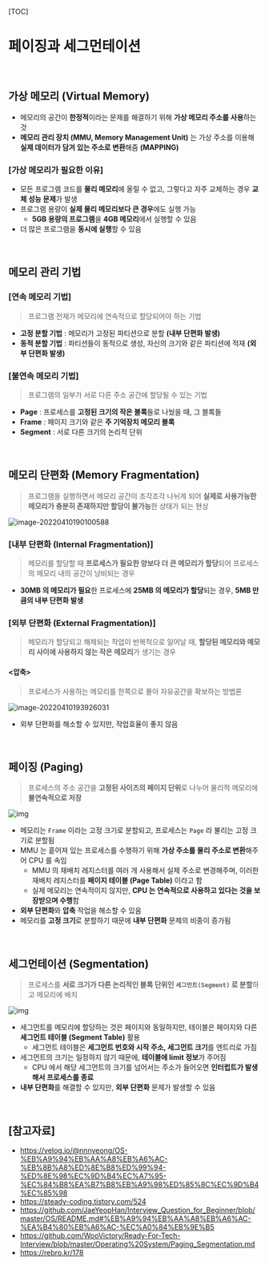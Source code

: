 [TOC]

# 페이징과 세그먼테이션

<br>

## 가상 메모리 (Virtual Memory)

- 메모리의 공간이 **한정적**이라는 문제를 해결하기 위해 **가상 메모리 주소를 사용**하는 것
- **메모리 관리 장치 (MMU, Memory Management Unit)** 는 가상 주소를 이용해 **실제 데이터가 담겨 있는 주소로 변환**해줌 **(MAPPING)**

### [가상 메모리가 필요한 이유]

- 모든 프로그램 코드를 **물리 메모리**에 올릴 수 없고, 그렇다고 자주 교체하는 경우 **교체 성능 문제**가 발생
- 프로그램 용량이 **실제 물리 메모리보다 큰 경우**에도 실행 가능
  - **5GB 용량의 프로그램**을 **4GB 메모리**에서 실행할 수 있음
- 더 많은 프로그램을 **동시에 실행**할 수 있음

<br>

## 메모리 관리 기법

### [연속 메모리 기법]

> 프로그램 전체가 메모리에 연속적으로 할당되어야 하는 기법

- **고정 분할 기법** : 메모리가 고정된 파티션으로 분할 **(내부 단편화 발생)**
- **동적 분할 기법** : 파티션들이 동적으로 생성, 자신의 크기와 같은 파티션에 적재 **(외부 단편화 발생)**

### [불연속 메모리 기법]

> 프로그램의 일부가 서로 다른 주소 공간에 할당될 수 있는 기법

- **Page** : 프로세스를 **고정된 크기의 작은 블록**들로 나눴을 때, 그 블록들
- **Frame** : 페이지 크기와 같은 **주 기억장치 메모리 블록**
- **Segment** : 서로 다른 크기의 논리적 단위

<br>

## 메모리 단편화 (Memory Fragmentation)

> 프로그램을 실행하면서 메모리 공간이 조각조각 나뉘게 되어 **실제로 사용가능한 메모리가 충분히 존재하지만 할당이 불가능**한 상태가 되는 현상

![image-20220410190100588](https://user-images.githubusercontent.com/87461594/163147561-be07fbd6-4179-4796-8029-aaa15e57318e.png)

### [내부 단편화 (Internal Fragmentation)]

> 메모리를 할당할 때 **프로세스가 필요한 양보다 더 큰 메모리가 할당**되어 프로세스의 메모리 내의 공간이 낭비되는 경우

- **30MB 의 메모리가 필요**한 프로세스에 **25MB 의 메모리가 할당**되는 경우, **5MB 만큼의 내부 단편화 발생**

### [외부 단편화 (External Fragmentation)]

> 메모리가 할당되고 해제되는 작업이 반복적으로 일어날 때, **할당된 메모리와 메모리 사이에 사용하지 않는 작은 메모리**가 생기는 경우

#### <압축>

> 프로세스가 사용하는 메모리를 한쪽으로 몰아 자유공간을 확보하는 방법론

![image-20220410193926031](https://user-images.githubusercontent.com/87461594/163147565-521964d5-2f65-45d4-851e-000f8ab0dd4f.png)

- 외부 단편화를 해소할 수 있지만, 작업효율이 좋지 않음

<br>

## 페이징 (Paging)

> 프로세스의 주소 공간을 **고정된 사이즈의 페이지 단위**로 나누어 물리적 메모리에 **불연속적으로 저장**

![img](https://user-images.githubusercontent.com/34755287/54821888-d9191700-4ce6-11e9-8b11-7af6fdbcbe06.png)

- 메모리는 `Frame` 이라는 고정 크기로 분할되고, 프로세스는 `Page` 라 불리는 고정 크기로 분할됨
- MMU 는 흩어져 있는 프로세스를 수행하기 위해 **가상 주소를 물리 주소로 변환**해주어 CPU 를 속임
  - MMU 의 재배치 레지스터를 여러 개 사용해서 실제 주소로 변경해주며, 이러한 재배치 레지스터를 **페이지 테이블 (Page Table)** 이라고 함
  - 실제 메모리는 연속적이지 않지만, **CPU 는 연속적으로 사용하고 있다는 것을 보장받으며 수행**함
- **외부 단편화**와 **압축** 작업을 해소할 수 있음
- 메모리를 **고정 크기**로 분할하기 때문에 **내부 단편화** 문제의 비중이 증가됨

<br>

## 세그먼테이션 (Segmentation)

> 프로세스를 **서로 크기가 다른 논리적인 블록 단위인 `세그먼트(Segment)` 로 분할**하고 메모리에 배치

![img](https://user-images.githubusercontent.com/34755287/57119448-47043400-6da5-11e9-95da-91cb808de992.png)

- 세그먼트를 메모리에 할당하는 것은 페이지와 동일하지만, 테이블은 페이지와 다른 **세그먼트 테이블 (Segment Table)** 활용
  - 세그먼트 테이블은 **세그먼트 번호와 시작 주소, 세그먼트 크기**를 엔트리로 가짐
- 세그먼트의 크기는 일정하지 않기 때문에, **테이블에 limit 정보**가 주어짐
  - CPU 에서 해당 세그먼트의 크기를 넘어서는 주소가 들어오면 **인터럽트가 발생해서 프로세스를 종료**
- **내부 단편화**를 해결할 수 있지만, **외부 단편화** 문제가 발생할 수 있음

<br>

## [참고자료]

- https://velog.io/@nnnyeong/OS-%EB%A9%94%EB%AA%A8%EB%A6%AC-%EB%8B%A8%ED%8E%B8%ED%99%94-%ED%8E%98%EC%9D%B4%EC%A7%95-%EC%84%B8%EA%B7%B8%EB%A9%98%ED%85%8C%EC%9D%B4%EC%85%98
- https://steady-coding.tistory.com/524
- https://github.com/JaeYeopHan/Interview_Question_for_Beginner/blob/master/OS/README.md#%EB%A9%94%EB%AA%A8%EB%A6%AC-%EA%B4%80%EB%A6%AC-%EC%A0%84%EB%9E%B5
- https://github.com/WooVictory/Ready-For-Tech-Interview/blob/master/Operating%20System/Paging_Segmentation.md
- https://rebro.kr/178
